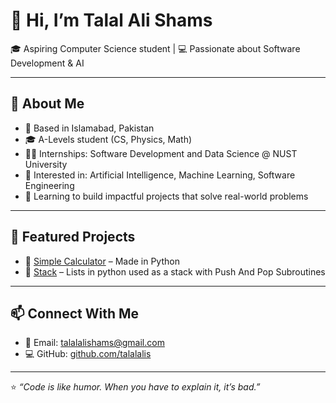 # 👋 Hi, I’m Talal Ali Shams  

🎓 Aspiring Computer Science student | 💻 Passionate about Software Development & AI  

---

## 🚀 About Me
- 📍 Based in Islamabad, Pakistan  
- 🎓 A-Levels student (CS, Physics, Math)  
- 🧑‍💻 Internships: Software Development and Data Science @ NUST University
- 🔭 Interested in: Artificial Intelligence, Machine Learning, Software Engineering  
- 🌱 Learning to build impactful projects that solve real-world problems  

---

## 📂 Featured Projects
- 🔹 [Simple Calculator](https://github.com/talalalis/Calculator) –  Made in Python
- 🔹 [Stack](https://github.com/talalalis/Stack) – Lists in python used as a stack with Push And Pop Subroutines 

---

## 📫 Connect With Me
- 📧 Email: talalalishams@gmail.com    
- 💻 GitHub: [github.com/talalalis](https://github.com/talalalis)  

---

⭐️ *“Code is like humor. When you have to explain it, it’s bad.”*  
